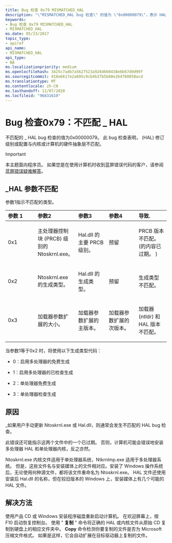 ```yaml
---
title: Bug 检查 0x79 MISMATCHED_HAL
description: "\"MISMATCHED_HAL bug 检查\" 的值为 \"0x00000079\"，表示 HAL 版本级别或配置与内核或计算机的配置不匹配。"
keywords:
- Bug 检查 0x79 MISMATCHED_HAL
- MISMATCHED_HAL
ms.date: 05/23/2017
topic_type:
- apiref
api_name:
- MISMATCHED_HAL
api_type:
- NA
ms.localizationpriority: medium
ms.openlocfilehash: 3425c7adb7a5627523a9204660438e6b67d0d99f
ms.sourcegitcommit: 418e6617e2a695c9cb4b37b5b60e264760858acd
ms.translationtype: MT
ms.contentlocale: zh-CN
ms.lasthandoff: 12/07/2020
ms.locfileid: "96831619"
---
```

# <a name="bug-check-0x79-mismatched_hal"></a>Bug 检查0x79：不匹配 \_ HAL


不匹配的 \_ HAL bug 检查的值为0x00000079。 此 bug 检查表明， (HAL) 修订级别或配置与内核或计算机的硬件抽象层不匹配。

> [!IMPORTANT]
> 本主题面向程序员。 如果您是在使用计算机时收到蓝屏错误代码的客户，请参阅[蓝屏错误疑难解答](https://www.windows.com/stopcode)。


## <a name="mismatched_hal-parameters"></a>\_HAL 参数不匹配


参数1指示不匹配的类型。

<table>
<colgroup>
<col width="20%" />
<col width="20%" />
<col width="20%" />
<col width="20%" />
<col width="20%" />
</colgroup>
<thead>
<tr class="header">
<th align="left">参数 1</th>
<th align="left">参数2</th>
<th align="left">参数3</th>
<th align="left">参数4</th>
<th align="left">导致.</th>
</tr>
</thead>
<tbody>
<tr class="odd">
<td align="left"><p>0x1</p></td>
<td align="left"><p>主处理器控制块 (PRCB) 级别的 Ntoskrnl.exe。</p></td>
<td align="left"><p>Hal.dll 的主要 PRCB 级别。</p></td>
<td align="left"><p>预留</p></td>
<td align="left"><p>PRCB 版本不匹配。  (的内容已过期。 ) </p></td>
</tr>
<tr class="even">
<td align="left"><p>0x2</p></td>
<td align="left"><p>Ntoskrnl.exe 的生成类型。</p></td>
<td align="left"><p>Hal.dll 的生成类型。</p></td>
<td align="left"><p>预留</p></td>
<td align="left"><p>生成类型不匹配。</p></td>
</tr>
<tr class="odd">
<td align="left"><p>0x3</p></td>
<td align="left"><p>加载器参数扩展的大小。</p></td>
<td align="left"><p>加载器参数扩展的主版本。</p></td>
<td align="left"><p>加载器参数扩展的次版本。</p></td>
<td align="left"><p>加载器 (ntldr) 和 HAL 版本不匹配。</p></td>
</tr>
</tbody>
</table>

 

当参数1等于0x2 时，将使用以下生成类型代码：

-   0：启用多处理器的免费生成

-   1：启用多处理器的已检查生成

-   2：单处理器免费生成

-   3：单处理器检查生成

<a name="cause"></a>原因
-----

\_如果用户手动更新 Ntoskrnl.exe 或 Hal.dll，则通常会发生不匹配的 HAL bug 检查。

此错误还可能指示这两个文件中的一个已过期。 否则，计算机可能会错误地安装多处理器 HAL 和单处理器内核，反之亦然。

Ntoskrnl.exe 内核文件适用于单处理器系统，Ntkrnlmp.exe 适用于多处理器系统。 但是，这些文件名与安装媒体上的文件相对应。安装了 Windows 操作系统后，无论使用何种源文件，都将该文件重命名为 Ntoskrnl.exe。 HAL 文件还使用安装后 Hal.dll 的名称，但在较旧版本的 Windows 上，安装媒体上有几个可能的 HAL 文件。

<a name="resolution"></a>解决方法
----------

使用产品 CD 或 Windows 安装程序磁盘重新启动计算机。 在欢迎屏幕上，按 F10 启动恢复控制台。 使用 " **复制** " 命令将正确的 HAL 或内核文件从原始 CD 复制到硬盘上的相应文件夹中。 **Copy** 命令检测你要复制的文件是否为 Microsoft 压缩文件格式。 如果是这样，它会自动扩展在目标驱动器上复制的文件。

 

 




